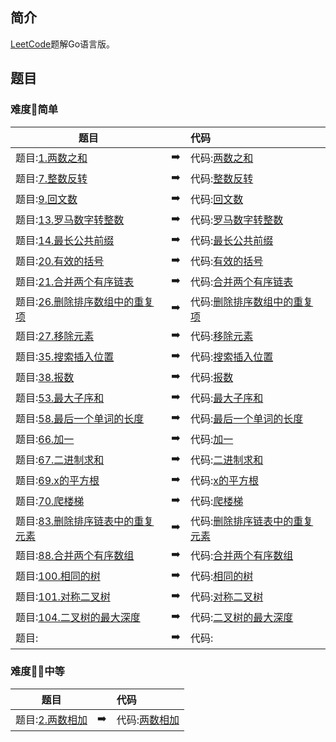 ## 简介
[LeetCode](https://leetcode-cn.com)题解Go语言版。

## 题目
### 难度:star2:简单
|    题目   |               |代码   | 
|----------|:-------------:|:------|
|题目:[1.两数之和](https://leetcode-cn.com/problems/two-sum/)|:arrow_right:|代码:[两数之和](./code/twoSum.go)|
|题目:[7.整数反转](https://leetcode-cn.com/problems/reverse-integer/)|:arrow_right:|代码:[整数反转](./code/reverse.go)|
|题目:[9.回文数](https://leetcode-cn.com/problems/palindrome-number/)|:arrow_right:|代码:[回文数](./code/isPalindrome.go)|  
|题目:[13.罗马数字转整数](https://leetcode-cn.com/problems/roman-to-integer/)|:arrow_right:|代码:[罗马数字转整数](./code/romanToInt.go)|
|题目:[14.最长公共前缀](https://leetcode-cn.com/problems/longest-common-prefix/)|:arrow_right:|代码:[最长公共前缀](./code/longestCommonPrefix.go)|
|题目:[20.有效的括号](https://leetcode-cn.com/problems/valid-parentheses/)|:arrow_right:|代码:[有效的括号](./code/isValid.go)|
|题目:[21.合并两个有序链表](https://leetcode-cn.com/problems/merge-two-sorted-lists/)|:arrow_right:|代码:[合并两个有序链表](./code/mergeTwoLists.go)|
|题目:[26.删除排序数组中的重复项](https://leetcode-cn.com/problems/remove-duplicates-from-sorted-array/)|:arrow_right:|代码:[删除排序数组中的重复项](./code/removeDuplicates.go)
|题目:[27.移除元素](https://leetcode-cn.com/problems/remove-element/)|:arrow_right:|代码:[移除元素](./code/removeElement.go)
|题目:[35.搜索插入位置](https://leetcode-cn.com/problems/search-insert-position/)|:arrow_right:|代码:[搜索插入位置](./code/searchInsert.go)|
|题目:[38.报数](https://leetcode-cn.com/problems/count-and-say/)|:arrow_right:|代码:[报数](./code/countAndSay.go)|
|题目:[53.最大子序和](https://leetcode-cn.com/problems/maximum-subarray/)|:arrow_right:|代码:[最大子序和](./code/maxSubArray.go)|
|题目:[58.最后一个单词的长度](https://leetcode-cn.com/problems/length-of-last-word/)|:arrow_right:|代码:[最后一个单词的长度](./code/lengthOfLastWord.go)|
|题目:[66.加一](https://leetcode-cn.com/problems/plus-one/)|:arrow_right:|代码:[加一](./code/plusOne.go)|
|题目:[67.二进制求和](https://leetcode-cn.com/problems/add-binary/comments/)|:arrow_right:|代码:[二进制求和](./code/addBinary.go)|
|题目:[69.x的平方根](https://leetcode-cn.com/problems/sqrtx/)|:arrow_right:|代码:[x的平方根](./code/mySqrt.go)|
|题目:[70.爬楼梯](https://leetcode-cn.com/problems/climbing-stairs/)|:arrow_right:|代码:[爬楼梯](./code/climbStairs.go)|
|题目:[83.删除排序链表中的重复元素](https://leetcode-cn.com/problems/remove-duplicates-from-sorted-list/)|:arrow_right:|代码:[删除排序链表中的重复元素](./code/deleteDuplicates.go)|
|题目:[88.合并两个有序数组](https://leetcode-cn.com/problems/merge-sorted-array/)|:arrow_right:|代码:[合并两个有序数组](./code/merge.go)|
|题目:[100.相同的树](https://leetcode-cn.com/problems/same-tree/submissions/)|:arrow_right:|代码:[相同的树](./code/isSameTree.go)|
|题目:[101.对称二叉树](https://leetcode-cn.com/problems/symmetric-tree/)|:arrow_right:|代码:[对称二叉树](./code/isSymmetric.go)|
|题目:[104.二叉树的最大深度](https://leetcode-cn.com/problems/maximum-depth-of-binary-tree/)|:arrow_right:|代码:[二叉树的最大深度](./code/maxDepth.go)|
|题目:[]()|:arrow_right:|代码:[]()|
### 难度:star2::star2:中等
|    题目   |               |代码   | 
|----------|:-------------:|:------|
|题目:[2.两数相加](https://leetcode-cn.com/problems/add-two-numbers/)|:arrow_right:|代码:[两数相加](./code/addTwoNumbers.go)|
